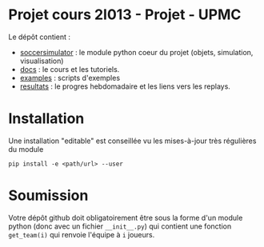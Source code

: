 Projet cours 2I013 - Projet - UPMC
==================================

Le dépôt contient :
* [soccersimulator](https://github.com/baskiotisn/SoccerSimulator/tree/master/soccersimulator) : le module python coeur du projet (objets, simulation, visualisation)
* [docs](https://github.com/baskiotisn/SoccerSimulator/tree/master/docs) : le cours et les tutoriels.
* [examples](https://github.com/baskiotisn/SoccerSimulator/tree/master/docs) : scripts d'exemples
* [resultats](https://github.com/baskiotisn/SoccerSimulator/tree/master/resultats) : le progres hebdomadaire et les liens vers les replays.

Installation
============
Une installation "editable" est conseillée vu les mises-à-jour très régulières du module
```
pip install -e <path/url> --user 
```

Soumission
===========
Votre dépôt github doit obligatoirement être sous la forme d'un module python (donc avec un fichier `__init__.py`) qui contient une fonction `get_team(i)` qui renvoie l'équipe à `i` joueurs.

